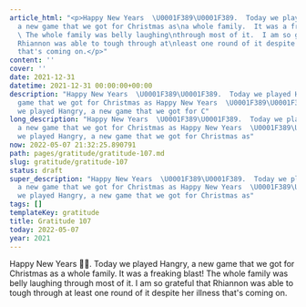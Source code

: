 ```yaml
---
article_html: "<p>Happy New Years  \U0001F389\U0001F389.  Today we played Hangry,
  a new game that we got for Christmas as\na whole family.  It was a freaking blast!
  \ The whole family was belly laughing\nthrough most of it.  I am so grateful that
  Rhiannon was able to tough through at\nleast one round of it despite her illness
  that's coming on.</p>"
content: ''
cover: ''
date: 2021-12-31
datetime: 2021-12-31 00:00:00+00:00
description: "Happy New Years  \U0001F389\U0001F389.  Today we played Hangry, a new
  game that we got for Christmas as Happy New Years  \U0001F389\U0001F389.  Today
  we played Hangry, a new game that we got for C"
long_description: "Happy New Years  \U0001F389\U0001F389.  Today we played Hangry,
  a new game that we got for Christmas as Happy New Years  \U0001F389\U0001F389.  Today
  we played Hangry, a new game that we got for Christmas as"
now: 2022-05-07 21:32:25.890791
path: pages/gratitude/gratitude-107.md
slug: gratitude/gratitude-107
status: draft
super_description: "Happy New Years  \U0001F389\U0001F389.  Today we played Hangry,
  a new game that we got for Christmas as Happy New Years  \U0001F389\U0001F389.  Today
  we played Hangry, a new game that we got for Christmas as"
tags: []
templateKey: gratitude
title: Gratitude 107
today: 2022-05-07
year: 2021
---
```


Happy New Years  🎉🎉.  Today we played Hangry, a new game that we got for Christmas as
a whole family.  It was a freaking blast!  The whole family was belly laughing
through most of it.  I am so grateful that Rhiannon was able to tough through at
least one round of it despite her illness that's coming on.